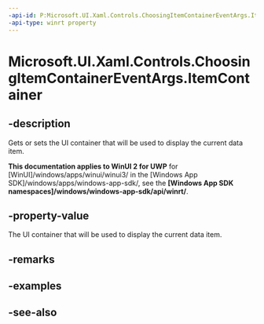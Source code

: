 ```yaml
---
-api-id: P:Microsoft.UI.Xaml.Controls.ChoosingItemContainerEventArgs.ItemContainer
-api-type: winrt property
---
```


<!-- Property syntax
public Windows.UI.Xaml.Controls.Primitives.SelectorItem ItemContainer { get;  set; }
-->

# Microsoft.UI.Xaml.Controls.ChoosingItemContainerEventArgs.ItemContainer

## -description
Gets or sets the UI container that will be used to display the current data item.

**This documentation applies to WinUI 2 for UWP** for [WinUI]/windows/apps/winui/winui3/ in the [Windows App SDK]/windows/apps/windows-app-sdk/, see the **[Windows App SDK namespaces]/windows/windows-app-sdk/api/winrt/**.

## -property-value
The UI container that will be used to display the current data item.

## -remarks

## -examples

## -see-also
